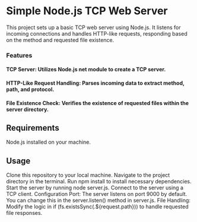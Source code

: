 # Simple Node.js TCP Web Server

This project sets up a basic TCP web server using Node.js. It listens for incoming connections and handles HTTP-like requests, responding based on the method and requested file existence.

### Features
#### TCP Server: Utilizes Node.js net module to create a TCP server.
#### HTTP-Like Request Handling: Parses incoming data to extract method, path, and protocol.
#### File Existence Check: Verifies the existence of requested files within the server directory.


## Requirements
Node.js installed on your machine.


## Usage
Clone this repository to your local machine.
Navigate to the project directory in the terminal.
Run npm install to install necessary dependencies.
Start the server by running node server.js.
Connect to the server using a TCP client.
Configuration
Port: The server listens on port 9000 by default. You can change this in the server.listen() method in server.js.
File Handling: Modify the logic in if (fs.existsSync(.${request.path})) to handle requested file responses.
